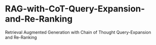 # RAG-with-CoT-Query-Expansion-and-Re-Ranking
Retrieval Augmented Generation with Chain of Thought Query-Expansion and Re-Ranking
